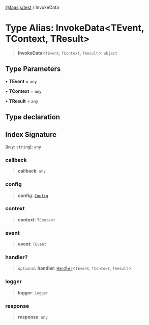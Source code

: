 [@faasjs/test](../README.md) / InvokeData

# Type Alias: InvokeData\<TEvent, TContext, TResult\>

> **InvokeData**\<`TEvent`, `TContext`, `TResult`\>: `object`

## Type Parameters

• **TEvent** = `any`

• **TContext** = `any`

• **TResult** = `any`

## Type declaration

## Index Signature

 \[`key`: `string`\]: `any`

### callback

> **callback**: `any`

### config

> **config**: [`Config`](Config.md)

### context

> **context**: `TContext`

### event

> **event**: `TEvent`

### handler?

> `optional` **handler**: [`Handler`](Handler.md)\<`TEvent`, `TContext`, `TResult`\>

### logger

> **logger**: `Logger`

### response

> **response**: `any`

